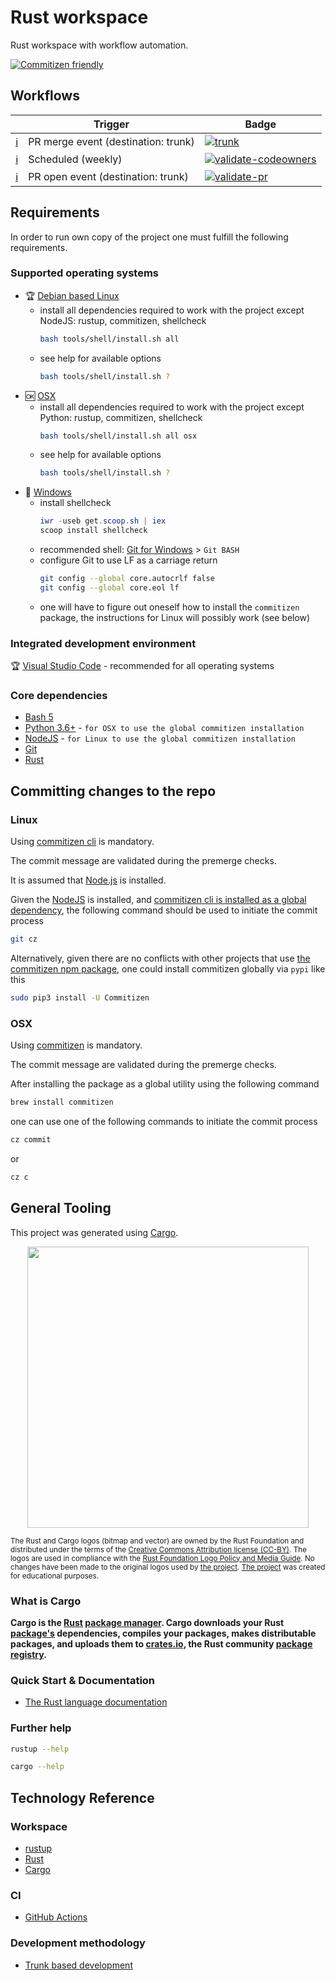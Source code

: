 # Rust workspace

Rust workspace with workflow automation.

[![Commitizen friendly](https://img.shields.io/badge/commitizen-friendly-brightgreen.svg)](http://commitizen.github.io/cz-cli/)

## Workflows

|                                                                              | Trigger                             | Badge                                                                                                                                                                                                      |
| ---------------------------------------------------------------------------- | ----------------------------------- | ---------------------------------------------------------------------------------------------------------------------------------------------------------------------------------------------------------- |
| [:information_source:](# 'Full testing, deliverables build and deployment.') | PR merge event (destination: trunk) | [![trunk](https://github.com/rfprod/rust-workspace/actions/workflows/trunk.yml/badge.svg)](https://github.com/rfprod/rust-workspace/actions/workflows/trunk.yml)                                           |
| [:information_source:](# 'Code ownership validation.')                       | Scheduled (weekly)                  | [![validate-codeowners](https://github.com/rfprod/rust-workspace/actions/workflows/validate-codeowners.yml/badge.svg)](https://github.com/rfprod/rust-workspace/actions/workflows/validate-codeowners.yml) |
| [:information_source:](# 'Quality gates: pull request validation.')          | PR open event (destination: trunk)  | [![validate-pr](https://github.com/rfprod/rust-workspace/actions/workflows/validate-pr.yml/badge.svg)](https://github.com/rfprod/rust-workspace/actions/workflows/validate-pr.yml)                         |

## Requirements

In order to run own copy of the project one must fulfill the following requirements.

### Supported operating systems

- :trophy: [Debian based Linux](https://en.wikipedia.org/wiki/List_of_Linux_distributions#Debian-based)
  - install all dependencies required to work with the project except NodeJS: rustup, commitizen, shellcheck
    ```bash
    bash tools/shell/install.sh all
    ```
  - see help for available options
    ```bash
    bash tools/shell/install.sh ?
    ```
- :ok: [OSX](https://en.wikipedia.org/wiki/MacOS)
  - install all dependencies required to work with the project except Python: rustup, commitizen, shellcheck
    ```bash
    bash tools/shell/install.sh all osx
    ```
  - see help for available options
    ```bash
    bash tools/shell/install.sh ?
    ```
- 🤷 [Windows](https://en.wikipedia.org/wiki/Microsoft_Windows)
  - install shellcheck
    ```powershell
    iwr -useb get.scoop.sh | iex
    scoop install shellcheck
    ```
  - recommended shell: [Git for Windows](https://gitforwindows.org/) > `Git BASH`
  - configure Git to use LF as a carriage return
    ```bash
    git config --global core.autocrlf false
    git config --global core.eol lf
    ```
  - one will have to figure out oneself how to install the `commitizen` package, the instructions for Linux will possibly work (see below)

### Integrated development environment

:trophy: [Visual Studio Code](https://code.visualstudio.com/) - recommended for all operating systems

### Core dependencies

- [Bash 5](https://www.gnu.org/software/bash/)
- [Python 3.6+](https://www.python.org/) - `for OSX to use the global commitizen installation`
- [NodeJS](https://nodejs.org/) - `for Linux to use the global commitizen installation`
- [Git](https://git-scm.com/)
- [Rust](https://www.rust-lang.org/)

## Committing changes to the repo

### Linux

Using [commitizen cli](https://github.com/commitizen/cz-cli) is mandatory.

The commit message are validated during the premerge checks.

It is assumed that [Node.js](https://nodejs.org/) is installed.

Given the [NodeJS](https://nodejs.org/) is installed, and [commitizen cli is installed as a global dependency](https://github.com/commitizen/cz-cli#conventional-commit-messages-as-a-global-utility), the following command should be used to initiate the commit process

```bash
git cz
```

Alternatively, given there are no conflicts with other projects that use [the commitizen npm package](https://www.npmjs.com/package/commitizen), one could install commitizen globally via `pypi` like this

```bash
sudo pip3 install -U Commitizen
```

### OSX

Using [commitizen](https://pypi.org/project/commitizen/) is mandatory.

The commit message are validated during the premerge checks.

After installing the package as a global utility using the following command

```bash
brew install commitizen
```

one can use one of the following commands to initiate the commit process

```bash
cz commit
```

or

```bash
cz c
```

## General Tooling

This project was generated using [Cargo](https://doc.rust-lang.org/cargo/).

<p align="center"><img src="https://doc.rust-lang.org/cargo/images/Cargo-Logo-Small.png" width="450"></p>
<small>The Rust and Cargo logos (bitmap and vector) are owned by the Rust Foundation and distributed under the terms of the <a href="https://creativecommons.org/licenses/by/4.0/" target="_blank" rel="noreferer">Creative Commons Attribution license (CC-BY)</a>. The logos are used in compliance with the <a href="https://foundation.rust-lang.org/policies/logo-policy-and-media-guide/" target="_blank" rel="noreferer">Rust Foundation Logo Policy and Media Guide</a>. No changes have been made to the original logos used by <a href="https://github.com/rfprod/rust-workspace" target="_blank" rel="noreferer">the project</a>. <a href="https://github.com/rfprod/rust-workspace" target="_blank" rel="noreferer">The project</a> was created for educational purposes.</small>

### What is Cargo

**Cargo is the [Rust](https://www.rust-lang.org/) [package manager](https://doc.rust-lang.org/cargo/appendix/glossary.html#package-manager). Cargo downloads your Rust [package's](https://doc.rust-lang.org/cargo/appendix/glossary.html#package) dependencies, compiles your packages, makes distributable packages, and uploads them to [crates.io](https://crates.io/), the Rust community [package registry](https://doc.rust-lang.org/cargo/appendix/glossary.html#package-registry).**

### Quick Start & Documentation

- [The Rust language documentation](https://www.rust-lang.org/tools/install)

### Further help

```bash
rustup --help
```

```bash
cargo --help
```

## Technology Reference

### Workspace

- [rustup](https://rust-lang.github.io/rustup/)
- [Rust](https://doc.rust-lang.org/book/)
- [Cargo](https://doc.rust-lang.org/cargo)

### CI

- [GitHub Actions](https://github.com/features/actions)

### Development methodology

- [Trunk based development](https://trunkbaseddevelopment.com/)
